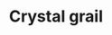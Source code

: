 ---
layout: item
title: Crystal grail
item-id: 24000
datatable: true
id: 24000
name: "Crystal grail"
members: true
lowalch: 12000
highalch: 18000
examine: "Smells of victory."
monsters:
  - id: 9118
    name: "Rabbit"
    members: true
    combat_level: 2
    wiki_url: "https://oldschool.runescape.wiki/w/Rabbit_(Prifddinas)"
    drops:
      - quantity: "1"
        rarity: 1
        drop_requirements: null
---